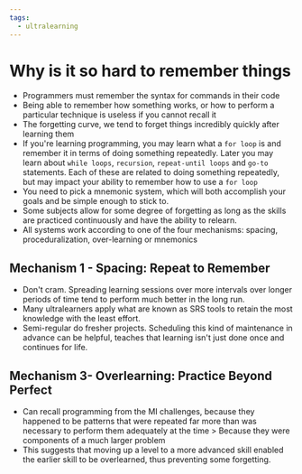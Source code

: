 ```yaml
---
tags:
  - ultralearning
---
```

# Why is it so hard to remember things
* Programmers must remember the syntax for commands in their code
* Being able to remember how something works, or how to perform a particular technique is useless if you cannot recall it
* The forgetting curve, we tend to forget things incredibly quickly after learning them
* If you're learning programming, you may learn what a `for loop` is and remember it in terms of doing something repeatedly. Later you may learn about `while loops`, `recursion`, `repeat-until loops` and `go-to` statements. Each of these are related to doing something repeatedly, but may impact your ability to remember how to use a `for loop`
* You need to pick a mnemonic system, which will both accomplish your goals and be simple enough to stick to.
* Some subjects allow for some degree of forgetting as long as the skills are practiced continuously and have the ability to relearn.
* All systems work according to one of the four mechanisms: spacing, proceduralization, over-learning or mnemonics

## Mechanism 1 - Spacing: Repeat to Remember
* Don't cram. Spreading learning sessions over more intervals over longer periods of time tend to perform much better in the long run.
* Many ultralearners apply what are known as SRS tools to retain the most knowledge with the least effort.
* Semi-regular do fresher projects. Scheduling this kind of maintenance in advance can be helpful, teaches that learning isn't just done once and continues for life.

## Mechanism 3- Overlearning: Practice Beyond Perfect
* Can recall programming from the MI challenges, because they happened to be patterns that were repeated far more than was necessary to perform them adequately at the time > Because they were components of a much larger problem
* This suggests that moving up a level to a more advanced skill enabled the earlier skill to be overlearned, thus preventing some forgetting.